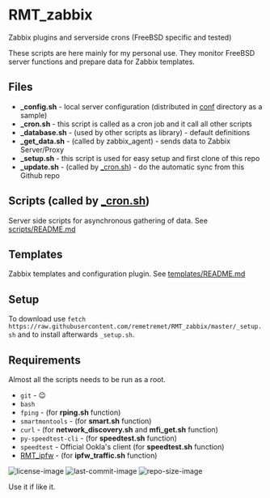 # RMT_zabbix
Zabbix plugins and serverside crons (FreeBSD specific and tested)

These scripts are here mainly for my personal use. They monitor FreeBSD server functions and prepare data for Zabbix templates.

## Files
- **_config.sh** - local server configuration (distributed in [conf](conf) directory as a sample)
- **_cron.sh** - this script is called as a cron job and it call all other scripts
- **_database.sh** - (used by other scripts as library) - default definitions
- **_get_data.sh** - (called by zabbix_agent) - sends data to Zabbix Server/Proxy
- **_setup.sh** - this script is used for easy setup and first clone of this repo
- **_update.sh** - (called by [_cron.sh](_cron.sh)) - do the automatic sync from this Github repo


## Scripts (called by [_cron.sh](_cron.sh))
Server side scripts for asynchronous gathering of data.
See [scripts/README.md](scripts/README.md)


## Templates
Zabbix templates and configuration plugin.
See [templates/README.md](templates/README.md)


## Setup
To download use `fetch https://raw.githubusercontent.com/remetremet/RMT_zabbix/master/_setup.sh` and to install afterwards `_setup.sh`.


## Requirements
 Almost all the scripts needs to be run as a root.
 
 - `git` - :wink:
 - `bash`
 - `fping` - (for **rping.sh** function)
 - `smartmontools` - (for **smart.sh** function)
 - `curl` - (for **network_discovery.sh** and **mfi_get.sh** function)
 - `py-speedtest-cli` - (for **speedtest.sh** function)
 - `speedtest` - Official Ookla's client (for **speedtest.sh** function)
 - [RMT_ipfw](https://github.com/remetremet/RMT_ipfw) - (for **ipfw_traffic.sh** function)


![license-image](https://img.shields.io/github/license/remetremet/RMT_zabbix?style=plastic)
![last-commit-image](https://img.shields.io/github/last-commit/remetremet/RMT_zabbix?style=plastic)
![repo-size-image](https://img.shields.io/github/repo-size/remetremet/RMT_zabbix?style=plastic)

Use it if like it.
